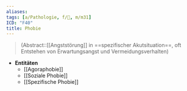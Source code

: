 ```yaml
---
aliases: 
tags: [a/Pathologie, f/💭, m/m31]
ICD: "F40"
title: Phobie
---
```

> (Abstract::[[Angststörung]] in ==spezifischer Akutsituation==, oft Entstehen von Erwartungsangst und Vermeidungsverhalten)
- **Entitäten**
	- [[Agoraphobie]]
	- [[Soziale Phobie]]
	- [[Spezifische Phobie]]